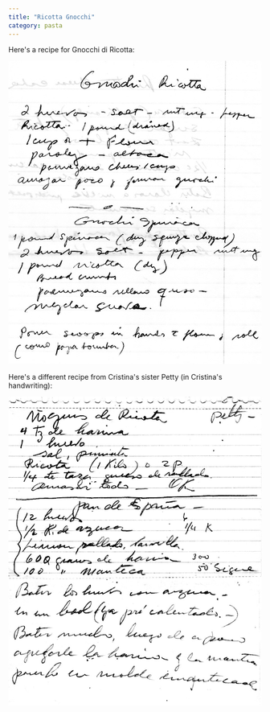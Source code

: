 ```yaml
---
title: "Ricotta Gnocchi"
category: pasta
---
```


Here's a recipe for Gnocchi di Ricotta:

![](/images/recipe-gnocchi-ricotta.jpg)

Here's a different recipe from Cristina's sister Petty (in Cristina's handwriting):

![](/images/recipe-gnocchi-ricotta-petty.jpg)


